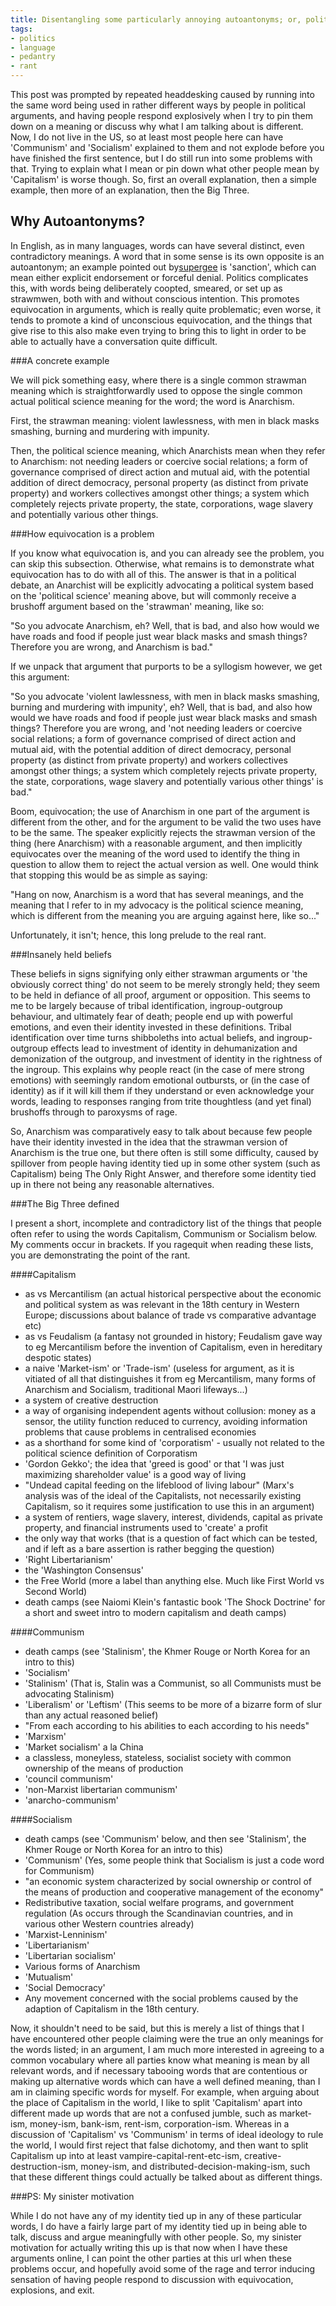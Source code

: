 ```yaml
---
title: Disentangling some particularly annoying autoantonyms; or, politics, the mind killer
tags:
- politics
- language
- pedantry
- rant
---
```


This post was prompted by repeated headdesking caused by running into the same word being used in rather different ways by people in political arguments, and having people respond explosively when I try to pin them down on a meaning or discuss why what I am talking about is different. Now, I do not live in the US, so at least most people here can have 'Communism' and 'Socialism' explained to them and not explode before you have finished the first sentence, but I do still run into some problems with that. Trying to explain what I mean or pin down what other people mean by 'Capitalism' is worse though. So, first an overall explanation, then a simple example, then more of an explanation, then the Big Three.

Why Autoantonyms?
-----------------

In English, as in many languages, words can have several distinct, even contradictory meanings. A word that in some sense is its own opposite is an autoantonym; an example pointed out by[supergee](http://supergee.livejournal.com/2645438.html) is 'sanction', which can mean either explicit endorsement or forceful denial. Politics complicates this, with words being deliberately coopted, smeared, or set up as strawmwen, both with and without conscious intention. This promotes equivocation in arguments, which is really quite problematic; even worse, it tends to promote a kind of unconscious equivocation, and the things that give rise to this also make even trying to bring this to light in order to be able to actually have a conversation quite difficult.

###A concrete example

We will pick something easy, where there is a single common strawman meaning which is straightforwardly used to oppose the single common actual political science meaning for the word; the word is Anarchism.

First, the strawman meaning: violent lawlessness, with men in black masks smashing, burning and murdering with impunity.

Then, the political science meaning, which Anarchists mean when they refer to Anarchism: not needing leaders or coercive social relations; a form of governance comprised of direct action and mutual aid, with the potential addition of direct democracy, personal property (as distinct from private property) and workers collectives amongst other things; a system which completely rejects private property, the state, corporations, wage slavery and potentially various other things.

###How equivocation is a problem

If you know what equivocation is, and you can already see the problem, you can skip this subsection. Otherwise,  what remains is to demonstrate what equivocation has to do with all of this. The answer is that in a political debate, an Anarchist will be explicitly advocating a political system based on the 'political science' meaning above, but will commonly receive a brushoff argument based on the 'strawman' meaning, like so:

"So you advocate Anarchism, eh? Well, that is bad, and also how would we have roads and food if people just wear black masks and smash things? Therefore you are wrong, and Anarchism is bad."

If we unpack that argument that purports to be a syllogism however, we get this argument:

"So you advocate 'violent lawlessness, with men in black masks smashing, burning and murdering with impunity', eh? Well, that is bad, and also how would we have roads and food if people just wear black masks and smash things? Therefore you are wrong, and 'not needing leaders or coercive social relations; a form of governance comprised of direct action and mutual aid, with the potential addition of direct democracy, personal property (as distinct from private property) and workers collectives amongst other things; a system which completely rejects private property, the state, corporations, wage slavery and potentially various other things' is bad."

Boom, equivocation; the use of Anarchism in one part of the argument is different from the other, and for the argument to be valid the two uses have to be the same. The speaker explicitly rejects the strawman version of the thing (here Anarchism) with a reasonable argument, and then implicitly equivocates over the meaning of the word used to identify the thing in question to allow them to reject the actual version as well. One would think that stopping this would be as simple as saying:

"Hang on now, Anarchism is a word that has several meanings, and the meaning that I refer to in my advocacy is the political science meaning, which is different from the meaning you are arguing against here, like so..."

Unfortunately, it isn't; hence, this long prelude to the real rant.

###Insanely held beliefs

These beliefs in signs signifying only either strawman arguments or 'the obviously correct thing' do not seem to be merely strongly held; they seem to be held in defiance of all proof, argument or opposition. This seems to me to be largely because of tribal identification, ingroup-outgroup behaviour, and ultimately fear of death; people end up with powerful emotions, and even their identity invested in these definitions. Tribal identification over time turns shibboleths into actual beliefs, and ingroup-outgroup effects lead to investment of identity in dehumanization and demonization of the outgroup, and investment of identity in the rightness of the ingroup. This explains why people react (in the case of mere strong emotions) with seemingly random emotional outbursts, or (in the case of identity) as if it will kill them if they understand or even acknowledge your words, leading to responses ranging from trite thoughtless (and yet final) brushoffs through to paroxysms of rage.

So, Anarchism was comparatively easy to talk about because few people have their identity invested in the idea that the strawman version of Anarchism is the true one, but there often is still some difficulty, caused by spillover from people having identity tied up in some other system (such as Capitalism) being The Only Right Answer, and therefore some identity tied up in there not being any reasonable alternatives.

###The Big Three defined

I present a short, incomplete and contradictory list of the things that people often refer to using the words Capitalism, Communism or Socialism below. My comments occur in brackets. If you ragequit when reading these lists, you are demonstrating the point of the rant.

####Capitalism
- as vs Mercantilism (an actual historical perspective about the economic and political system as was relevant in the 18th century in Western Europe; discussions about balance of trade vs comparative advantage etc)
- as vs Feudalism (a fantasy not grounded in history; Feudalism gave way to eg Mercantilism before the invention of Capitalism, even in hereditary despotic states)
- a naive 'Market-ism' or 'Trade-ism' (useless for argument, as it is vitiated of all that distinguishes it from eg Mercantilism, many forms of Anarchism and Socialism, traditional Maori lifeways...)
- a system of creative destruction
- a way of organising independent agents without collusion: money as a sensor, the utility function reduced to currency, avoiding information problems that cause problems in centralised economies
- as a shorthand for some kind of 'corporatism' - usually not related to the political science definition of Corporatism
- 'Gordon Gekko'; the idea that 'greed is good' or that 'I was just maximizing shareholder value' is a good way of living
- "Undead capital feeding on the lifeblood of living labour" (Marx's analysis was of the ideal of the Capitalists, not necessarily existing Capitalism, so it requires some justification to use this in an argument)
- a system of rentiers, wage slavery, interest, dividends, capital as private property, and financial instruments used to 'create' a profit
- the only way that works (that is a question of fact which can be tested, and if left as a bare assertion is rather begging the question)
- 'Right Libertarianism'
- the 'Washington Consensus'
- the Free World (more a label than anything else. Much like First World vs Second World)
- death camps (see Naiomi Klein's fantastic book 'The Shock Doctrine' for a short and sweet intro to modern capitalism and death camps)


####Communism
- death camps (see 'Stalinism', the Khmer Rouge or North Korea for an intro to this)
- 'Socialism'
- 'Stalinism' (That is, Stalin was a Communist, so all Communists must be advocating Stalinism)
- 'Liberalism' or 'Leftism' (This seems to be more of a bizarre form of slur than any actual reasoned belief)
- "From each according to his abilities to each according to his needs"
- 'Marxism'
- 'Market socialism' a la China
- a classless, moneyless, stateless, socialist society with common ownership of the means of production
- 'council communism'
- 'non-Marxist libertarian communism'
- 'anarcho-communism'


####Socialism
- death camps (see 'Communism' below, and then see 'Stalinism', the Khmer Rouge or North Korea for an intro to this)
- 'Communism' (Yes, some people think that Socialism is just a code word for Communism)
- "an economic system characterized by social ownership or control of the means of production and cooperative management of the economy"
- Redistributive taxation, social welfare programs, and government regulation (As occurs through the Scandinavian countries, and in various other Western countries already)
- 'Marxist-Lenninism'
- 'Libertarianism'
- 'Libertarian socialism'
- Various forms of Anarchism
- 'Mutualism'
- 'Social Democracy'
- Any movement concerned with the social problems caused by the adaption of Capitalism in the 18th century.


Now, it shouldn't need to be said, but this is merely a list of things that I have encountered other people claiming were the true an only meanings for the words listed; in an argument, I am much more interested in agreeing to a common vocabulary where all parties know what meaning is mean by all relevant words, and if necessary tabooing words that are contentious or making up alternative words which can have a well defined meaning, than I am in claiming specific words for myself. For example, when arguing about the place of Capitalism in the world, I like to split 'Capitalism' apart into different made up words that are not a confused jumble, such as market-ism, money-ism, bank-ism, rent-ism, corporation-ism. Whereas in a discussion of 'Capitalism' vs 'Communism' in terms of ideal ideology to rule the world, I would first reject that false dichotomy, and then want to split Capitalism up into at least vampire-capital-rent-etc-ism, creative-destruction-ism, money-ism, and distributed-decision-making-ism, such that these different things could actually be talked about as different things.

###PS: My sinister motivation

While I do not have any of my identity tied up in any of these particular words, I do have a fairly large part of my identity tied up in being able to talk, discuss and argue meaningfully with other people. So, my sinister motivation for actually writing this up is that now when I have these arguments online, I can point the other parties at this url when these problems occur, and hopefully avoid some of the rage and terror inducing sensation of having people respond to discussion with equivocation, explosions, and exit.
